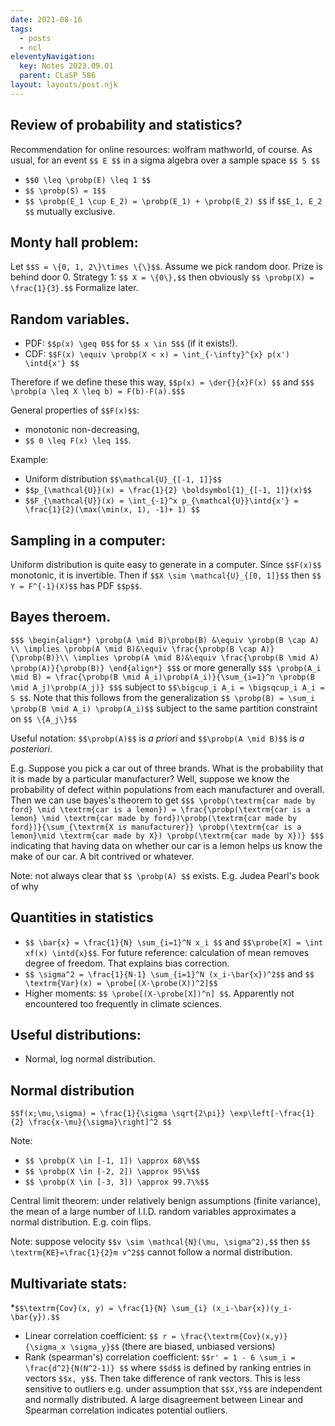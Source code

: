 ```yaml
---
date: 2021-08-16
tags:
  - posts
  - ncl
eleventyNavigation:
  key: Notes 2023.09.01
  parent: CLaSP 586
layout: layouts/post.njk
---
```


## Review of probability and statistics?

Recommendation for online resources: wolfram mathworld, of course.
As usual, for an event `$$ E $$` in a sigma algebra over a sample space `$$ S $$`

* `$$0 \leq \probp(E) \leq 1 $$`
* `$$ \probp(S) = 1$$`
* `$$ \probp(E_1 \cup E_2) = \probp(E_1) + \probp(E_2) $$` if `$$E_1, E_2 $$` mutually exclusive. 

## Monty hall problem:
Let `$$S = \{0, 1, 2\}\times \{\}$$`. Assume we pick random door. Prize is behind door 0.
Strategy 1: `$$ X = \{0\},$$` then obviously `$$ \probp(X) = \frac{1}{3}.$$` Formalize later.

## Random variables.

* PDF: `$$p(x) \geq 0$$` for `$$ x \in S$$` (if it exists!).
* CDF: `$$F(x) \equiv \probp(X < x) = \int_{-\infty}^{x} p(x') \intd{x'} $$`

Therefore if we define these this way, `$$p(x) = \der{}{x}F(x) $$` and 
`$$$ \probp(a \leq X \leq b) = F(b)-F(a).$$$`

General properties of `$$F(x)$$`:
* monotonic non-decreasing, 
* `$$ 0 \leq F(x) \leq 1$$`.

Example:
* Uniform distribution `$$\mathcal{U}_{[-1, 1]}$$`
* `$$p_{\mathcal{U}}(x) = \frac{1}{2} \boldsymbol{1}_{[-1, 1]}(x)$$`
* `$$F_{\mathcal{U}}(x) = \int_{-1}^x p_{\mathcal{U}}\intd{x'} = \frac{1}{2}(\max(\min(x, 1), -1)+ 1) $$`

## Sampling in a computer:
Uniform distribution is quite easy to generate in a computer. Since `$$F(x)$$` monotonic, it is invertible.
Then if `$$X \sim \mathcal{U}_{[0, 1]}$$` then `$$ Y = F^{-1}(X)$$` has PDF `$$p$$`. 

## Bayes theroem.

`$$$
\begin{align*}
\probp(A \mid B)\probp(B) &\equiv \probp(B \cap A) \\
\implies \probp(A \mid B)&\equiv \frac{\probp(B \cap A)}{\probp(B)}\\
\implies \probp(A \mid B)&\equiv \frac{\probp(B \mid A) \probp(A)}{\probp(B)}
\end{align*}
$$$`
or more generally
`$$$ \probp(A_i \mid B) = \frac{\probp(B \mid A_i)\probp(A_i)}{\sum_{i=1}^n \probp(B \mid A_j)\probp(A_j)} $$$` subject to `$$\bigcup_i A_i = \bigsqcup_i A_i = S $$`.
Note that this follows from the generalization `$$ \probp(B) = \sum_i \probp(B \mid A_i) \probp(A_i)$$` subject to the same partition constraint on `$$ \{A_j\}$$`

Useful notation: `$$\probp(A)$$` is _a priori_ and `$$\probp(A \mid B)$$` is _a posteriori_.

E.g. Suppose you pick a car out of three brands. What is the probability that it is made by a particular manufacturer?
Well, suppose we know the probability of defect within populations from each manufacturer and overall. Then we can use bayes's theorem to get
`$$$
\probp(\textrm{car made by ford} \mid \textrm{car is a lemon}) = \frac{\probp(\textrm{car is a lemon} \mid \textrm{car made by ford})\probp(\textrm{car made by ford})}{\sum_{\textrm{X is manufacturer}} \probp(\textrm{car is a lemon}\mid \textrm{car made by X}) \probp(\textrm{car made by X})}
$$$`
indicating that having data on whether our car is a lemon helps us know the make of our car. A bit contrived or whatever.

Note: not always clear that `$$ \probp(A) $$` exists. E.g. Judea Pearl's book of why

## Quantities in statistics

* `$$ \bar{x} = \frac{1}{N} \sum_{i=1}^N x_i $$` and `$$\probe[X] = \int xf(x) \intd{x}$$`. For future reference: calculation of mean removes degree of freedom. That explains bias correction.
* `$$ \sigma^2 = \frac{1}{N-1} \sum_{i=1}^N (x_i-\bar{x})^2$$` and `$$ \textrm{Var}(x) = \probe[(X-\probe(X))^2]$$`
* Higher moments: `$$ \probe[(X-\probe[X])^n] $$`. Apparently not encountered too frequently in climate sciences.

## Useful distributions:
* Normal, log normal distribution.

## Normal distribution
`$$f(x;\mu,\sigma) = \frac{1}{\sigma \sqrt{2\pi}} \exp\left[-\frac{1}{2} \frac{x-\mu}{\sigma}\right]^2 $$`

Note:
* `$$ \probp(X \in [-1, 1]) \approx 68\%$$`
* `$$ \probp(X \in [-2, 2]) \approx 95\%$$`
* `$$ \probp(X \in [-3, 3]) \approx 99.7\%$$`

Central limit theorem: under relatively benign assumptions (finite variance), 
the mean of a large number of I.I.D. random variables approximates a normal distribution. E.g. coin flips.

Note: suppose velocity `$$v \sim \mathcal{N}(\mu, \sigma^2),$$` then `$$ \textrm{KE}=\frac{1}{2}m v^2$$` cannot follow a normal distribution.


## Multivariate stats:
*`$$\textrm{Cov}(x, y) = \frac{1}{N} \sum_{i} (x_i-\bar{x})(y_i-\bar{y}).$$` 
* Linear correlation coefficient: `$$ r = \frac{\textrm{Cov}(x,y)}{\sigma_x \sigma_y}$$` (there are biased, unbiased versions)
* Rank (spearman's) correlation coefficient: `$$r' = 1 - 6 \sum_i = \frac{d^2}{N(N^2-1)} $$` where `$$d$$` is defined by ranking entries in vectors `$$x, y$$`. Then take difference of rank vectors.
This is less sensitive to outliers e.g. under assumption that `$$X,Y$$` are independent and normally distributed. A large disagreement between Linear and Spearman correlation indicates potential outliers.



